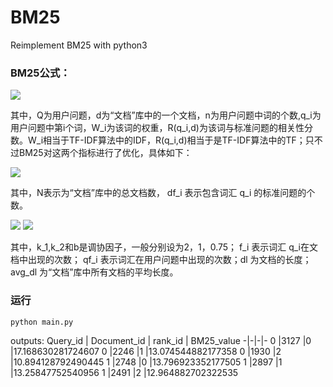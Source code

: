 # BM25
Reimplement BM25 with python3

### BM25公式：

<img src="http://chart.googleapis.com/chart?cht=tx&chl= Score(Q, d)=\sum_{i}^{n} W_{i} R\left(q_{i}, d\right)" style="border:none;">

其中，Q为用户问题，d为“文档”库中的一个文档，n为用户问题中词的个数,q_i为用户问题中第i个词，W_i为该词的权重，R(q_i,d)为该词与标准问题的相关性分数。W_i相当于TF-IDF算法中的IDF，R(q_i,d)相当于是TF-IDF算法中的TF；只不过BM25对这两个指标进行了优化，具体如下：

<img src="http://chart.googleapis.com/chart?cht=tx&chl= W_{i}=\log \left(\frac{N - df_{i} \+ 0.5}{d f_{i} \+ 0.5}\right)" style="border:none;">

其中，N表示为“文档”库中的总文档数， df_i 表示包含词汇 q_i 的标准问题的个数。

<img src="http://chart.googleapis.com/chart?cht=tx&chl= R\left(q_{i}, d\right)=\frac{f_{i}\left(k_{1}\+1\right)}{f_{i}\+K} * \frac{q f_{i}\left(k_{2}+1\right)}{q f_{i}+k_{2}}" style="border:none;">

<img src="http://chart.googleapis.com/chart?cht=tx&chl= K=k_{1} *\left(1-b+b * \frac{d l}{a v g_{-} d l}\right)" style="border:none;">

其中，k_1,k_2和b是调协因子，一般分别设为2，1，0.75； f_i 表示词汇 q_i在文档中出现的次数； qf_i 表示词汇在用户问题中出现的次数；dl 为文档的长度； avg_dl 为“文档”库中所有文档的平均长度。

### 运行
```
python main.py
```

outputs:
Query_id | Document_id |  rank_id | BM25_value 
-|-|-|-
0	|3127	|0	|17.168630281724607
0	|2246	|1	|13.074544882177358
0	|1930	|2	|10.894128792490445
1	|2748	|0	|13.796923352177505
1	|2897	|1	|13.25847752540956
1	|2491	|2	|12.964882702322535

